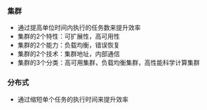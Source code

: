 ### 集群
- 通过提高单位时间内执行的任务数来提升效率
- 集群的2个特性：可扩展性，高可用性
- 集群的2个能力：负载均衡，错误恢复
- 集群的2个技术：集群地址，内部通信
- 集群的3个分类：高可用集群，负载均衡集群，高性能科学计算集群

### 分布式
- 通过缩短单个任务的执行时间来提升效率